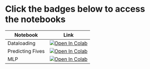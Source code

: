 # Click the badges below to access the notebooks

| Notebook    | Link                                                                                                                                                                              |
|-------------|-----------------------------------------------------------------------------------------------------------------------------------------------------------------------------------|
| Dataloading | [![Open In Colab](https://colab.research.google.com/assets/colab-badge.svg)](https://colab.research.google.com/github/wandb/edu/blob/main/lightning/perceptron/dataloading.ipynb) |
| Predicting Fives | [![Open In Colab](https://colab.research.google.com/assets/colab-badge.svg)](https://colab.research.google.com/github/wandb/edu/blob/main/lightning/perceptron/perceptron_fives.ipynb) |
| MLP         | [![Open In Colab](https://colab.research.google.com/assets/colab-badge.svg)](https://colab.research.google.com/github/wandb/edu/blob/main/lightning/perceptron/mlp.ipynb) |
